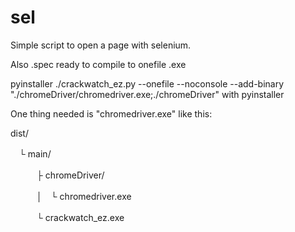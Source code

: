 # sel

Simple script to open a page with selenium.

Also .spec ready to compile to onefile .exe

pyinstaller ./crackwatch_ez.py --onefile --noconsole --add-binary "./chromeDriver/chromedriver.exe;./chromeDriver"
with pyinstaller

One thing needed is "chromedriver.exe" like this:

dist/

　└ main/
 
　　　├ chromeDriver/
   
　　　│　└ chromedriver.exe
   
　　　└ crackwatch_ez.exe

